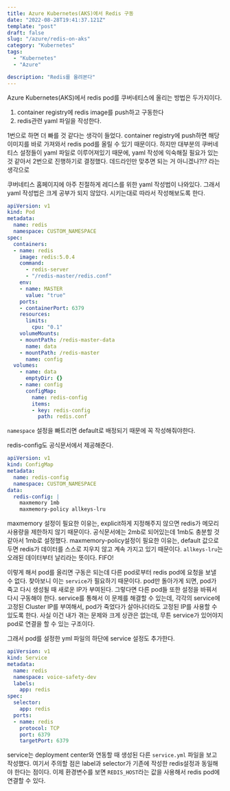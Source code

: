 ```yaml
---
title: Azure Kubernetes(AKS)에서 Redis 구동
date: "2022-08-28T19:41:37.121Z"
template: "post"
draft: false
slug: "/azure/redis-on-aks"
category: "Kubernetes"
tags:
  - "Kubernetes"
  - "Azure"

description: "Redis를 올려본다"
---
```


Azure Kubernetes(AKS)에서 redis pod를 쿠버네티스에 올리는 방법은 두가지이다. 
1. container registry에 redis image를 push하고 구동한다
2. redis관련 yaml 파일을 작성한다.

1번으로 하면 더 빠를 것 같다는 생각이 들었다. container registry에 push하면 해당 이미지를 바로 가져와서 redis pod를 올릴 수 있기 때문이다. 하지만 대부분의 쿠버네티스 설정들이 yaml 파일로 이루어져있기 때문에, yaml 작성에 익숙해질 필요가 있는 것 같아서 2번으로 진행하기로 결정했다. 데드라인만 맞추면 되는 거 아니겠나?!? 라는 생각으로 

쿠버네티스 홈페이지에 아주 친절하게 레디스를 위한 yaml 작성법이 나와있다. 그래서 yaml 작성법은 크게 공부가 되지 않았다. 시키는대로 따라서 작성해보도록 한다. 
```yaml
apiVersion: v1
kind: Pod
metadata:
  name: redis
  namespace: CUSTOM_NAMESPACE
spec:
  containers:
  - name: redis
    image: redis:5.0.4
    command:
      - redis-server
      - "/redis-master/redis.conf"
    env:
    - name: MASTER
      value: "true"
    ports:
    - containerPort: 6379
    resources:
      limits:
        cpu: "0.1"
    volumeMounts:
    - mountPath: /redis-master-data
      name: data
    - mountPath: /redis-master
      name: config
  volumes:
    - name: data
      emptyDir: {}
    - name: config
      configMap:
        name: redis-config
        items:
        - key: redis-config
          path: redis.conf
```

`namespace` 설정을 빠트리면 default로 배정되기 때문에 꼭 작성해줘야한다. 

redis-config도 공식문서에서 제공해준다.
```yaml
apiVersion: v1
kind: ConfigMap
metadata:
  name: redis-config
  namespace: CUSTOM_NAMESPACE
data:
  redis-config: |
    maxmemory 1mb
    maxmemory-policy allkeys-lru    
```
maxmemory 설정이 필요한 이유는, explicit하게 지정해주지 않으면 redis가 메모리 사용량을 제한하지 않기 때문이다. 공식문서에는 2mb로 되어있는데 1mb도 충분할 것 같아서 1mb로 설정했다. maxmemory-policy설정이 필요한 이유는, default 값으로 두면 redis가 데이터를 스스로 지우지 않고 계속 가지고 있기 때문이다. `allkeys-lru`는 오래된 데이터부터 날리라는 뜻이다. FIFO!

이렇게 해서 pod를 올리면 구동은 되는데 다른 pod로부터 redis pod에 요청을 보낼 수 없다. 찾아보니 이는 `service`가 필요하기 때문이다. pod만 돌아가게 되면, pod가 죽고 다시 생성될 때 새로운 IP가 부여된다. 그렇다면 다른 pod들 또한 설정을 바꿔서 다시 구동해야 한다. service를 통해서 이 문제를 해결할 수 있는데, 각각의 service에 고정된 Cluster IP를 부여해서, pod가 죽었다가 살아나더라도 고정된 IP를 사용할 수 있도록 한다. 사실 이건 내가 겪는 문제와 크게 상관은 없는데, 무튼 service가 있어야지 pod로 연결을 할 수 있는 구조이다. 

그래서 pod를 설정한 yml 파일의 하단에 service 설정도 추가한다. 

```yml
apiVersion: v1
kind: Service
metadata:
  name: redis
  namespace: voice-safety-dev
  labels:
    app: redis
spec:
  selector:
    app: redis
  ports:
  - name: redis
    protocol: TCP
    port: 6379
    targetPort: 6379
```

service는 deployment center와 연동할 때 생성된 다른 `service.yml` 파일을 보고 작성했다. 여기서 주의할 점은 label과 selector가 기존에 작성한 redis설정과 동일해야 한다는 점이다. 이제 환경변수를 보면 `REDIS_HOST`라는 값을 사용해서 redis pod에 연결할 수 있다. 